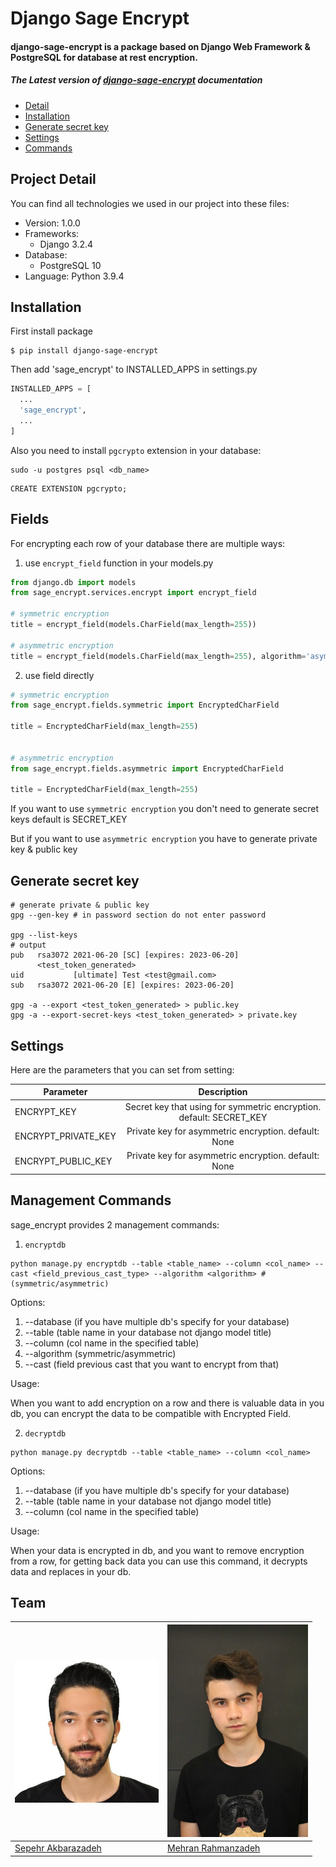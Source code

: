 # Django Sage Encrypt
#### django-sage-encrypt is a package based on Django Web Framework & PostgreSQL for database at rest encryption.

##### The Latest version of [django-sage-encrypt](https://django-sage-encrypt.readthedocs.io/) documentation

- [Detail](#project-detail)
- [Installation](#installation)
- [Generate secret key](#generate-secret-key)
- [Settings](#settings)
- [Commands](#management-commands)

## Project Detail

You can find all technologies we used in our project into these files:
* Version: 1.0.0
* Frameworks: 
  - Django 3.2.4
* Database:
  - PostgreSQL 10
* Language: Python 3.9.4

## Installation
First install package
```shell
$ pip install django-sage-encrypt
```
Then add 'sage_encrypt' to INSTALLED_APPS in settings.py
```python
INSTALLED_APPS = [
  ...
  'sage_encrypt',
  ...
]
```

Also you need to install `pgcrypto` extension in your database:
```shell
sudo -u postgres psql <db_name>
```
```postgresql
CREATE EXTENSION pgcrypto;
```

## Fields
For encrypting each row of your database there are multiple ways:

1. use `encrypt_field` function in your models.py

```python
from django.db import models
from sage_encrypt.services.encrypt import encrypt_field

# symmetric encryption
title = encrypt_field(models.CharField(max_length=255))

# asymmetric encryption
title = encrypt_field(models.CharField(max_length=255), algorithm='asymmetric')
```

2. use field directly

```python
# symmetric encryption
from sage_encrypt.fields.symmetric import EncryptedCharField

title = EncryptedCharField(max_length=255)


# asymmetric encryption
from sage_encrypt.fields.asymmetric import EncryptedCharField

title = EncryptedCharField(max_length=255)
```

If you want to use `symmetric encryption` you don't need to generate secret keys default is SECRET_KEY

But if you want to use `asymmetric encryption` you have to generate private key & public key

## Generate secret key

```shell
# generate private & public key
gpg --gen-key # in password section do not enter password

gpg --list-keys
# output
pub   rsa3072 2021-06-20 [SC] [expires: 2023-06-20]
      <test_token_generated>
uid           [ultimate] Test <test@gmail.com>
sub   rsa3072 2021-06-20 [E] [expires: 2023-06-20]

gpg -a --export <test_token_generated> > public.key
gpg -a --export-secret-keys <test_token_generated> > private.key
```

## Settings

Here are the parameters that you can set from setting:

| Parameter                     | Description                                                                      |
| ----------------------------- |:--------------------------------------------------------------------------------:|
| ENCRYPT_KEY                   | Secret key that using for symmetric encryption. default: SECRET_KEY              |
| ENCRYPT_PRIVATE_KEY           | Private key for asymmetric encryption. default: None                             |
| ENCRYPT_PUBLIC_KEY            | Private key for asymmetric encryption. default: None                             |

## Management Commands

sage_encrypt provides 2 management commands:

1. `encryptdb`

```shell
python manage.py encryptdb --table <table_name> --column <col_name> --cast <field_previous_cast_type> --algorithm <algorithm> #(symmetric/asymmetric) 
```

Options:

 1. --database (if you have multiple db's specify for your database)
 2. --table (table name in your database not django model title)
 3. --column (col name in the specified table)
 4. --algorithm (symmetric/asymmetric)
 5. --cast (field previous cast that you want to encrypt from that)

Usage:

 When you want to add encryption on a row and there is valuable data in you db, you can encrypt the data to be compatible with Encrypted Field.

2. `decryptdb`

```shell
python manage.py decryptdb --table <table_name> --column <col_name>
```

Options:

 1. --database (if you have multiple db's specify for your database)
 2. --table (table name in your database not django model title)
 3. --column (col name in the specified table)

Usage:

 When your data is encrypted in db, and you want to remove encryption from a row, for getting back data you can use this command, it decrypts data and replaces in your db.

## Team
| [<img src="https://github.com/sageteam-org/django-sage-painless/blob/develop/docs/images/sepehr.jpeg?raw=true" width="230px" height="230px" alt="Sepehr Akbarzadeh">](https://github.com/sepehr-akbarzadeh) | [<img src="https://github.com/sageteam-org/django-sage-painless/blob/develop/docs/images/mehran.png?raw=true" width="225px" height="340px" alt="Mehran Rahmanzadeh">](https://github.com/mrhnz) |
| ---------------------------------------------------------------------------------------------------------------------------------------------------------------------- | ---------------------------------------------------------------------------------------------------------------------------------------------------- |
| [Sepehr Akbarazadeh](https://github.com/sepehr-akbarzadeh)                                                                                                             | [Mehran Rahmanzadeh](https://github.com/mrhnz)  


